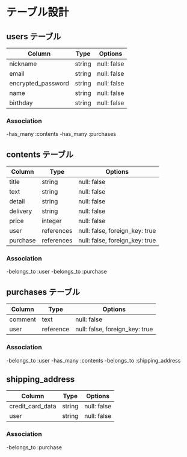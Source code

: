 # テーブル設計

## users テーブル

| Column              | Type    | Options      |
| --------------------|---------| -------------|
| nickname            | string  | null: false  |
| email               | string  | null: false  |
| encrypted_password  | string  | null: false  |
| name                | string  | null: false  |
| birthday            | string  | null: false  |

### Association

-has_many :contents
-has_many :purchases


## contents テーブル

| Column            | Type       | Options                        |
| ------------------|------------| -------------------------------|
| title             | string     | null: false                    |
| text              | string     | null: false                    |
| detail            | string     | null: false                    |
| delivery          | string     | null: false                    |
| price             | integer    | null: false                    |
| user              | references | null: false, foreign_key: true |
| purchase          | references | null: false, foreign_key: true |

### Association
-belongs_to :user
-belongs_to :purchase


## purchases テーブル

| Column            | Type       | Options                        |
| ------------------|------------| -------------------------------|
| comment           | text       | null: false                    |
| user              | reference  | null: false, foreign_key: true |


### Association
-belongs_to :user
-has_many :contents
-belongs_to :shipping_address


## shipping_address

| Column            | Type       | Options     |
| ------------------|------------| ------------|
| credit_card_data  | string     | null: false |
| user              | string     | null: false |

### Association
-belongs_to :purchase
